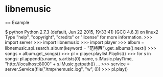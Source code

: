 # libnemusic
==
Example

$ python
Python 2.7.3 (default, Jun 22 2015, 19:33:41) 
	[GCC 4.6.3] on linux2
	Type "help", "copyright", "credits" or "license" for more information.
	>>> import server
	>>> import libnemusic
	>>> import player
	>>> album = libnemusic.api.search_album(keyword = "范特西").get_albums().next()
	>>> songs = album.get_songs()
	>>> pl = player.playlist.Playlist()
	>>> for s in songs: pl.append(s.name, s.artists[0].name, s.lMusic.playTime, "http://localhost:8000" + s.lMusic.getpath())
	... 
	>>> service = server.Service(file("/tmp/nemusic.log", "w", 0))
	>>> pl.play()

